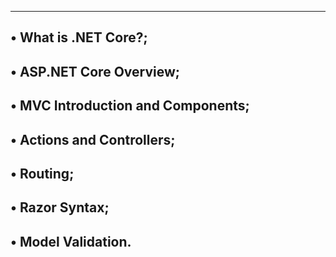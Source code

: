 ------------------------------------------
• What is .NET Core?;
-----------------------------------------------
• ASP.NET Core Overview;
-----------------------------------------------
• MVC Introduction and Components;
----------------------------------------------
• Actions and Controllers;
----------------------------------------
• Routing;
---------------------------------------------
• Razor Syntax;
--------------------------------------
• Model Validation.
----------------------------------
